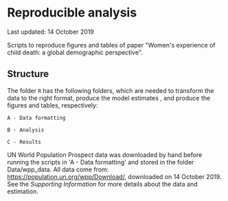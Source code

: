 # Reproducible analysis

Last updated: 14 October 2019

Scripts to reproduce figures and tables of paper "Women's experience of child death: a global demographic perspective".

## Structure

The folder `R` has the following folders, which are needed to transform the data to the right format, produce the model estimates
, and produce the figures and tables, respectively:

`A - Data formatting`

`B - Analysis`

`C - Results`

UN World Population Prospect data was downloaded by hand before running the scripts in 'A - Data formatting' and stored in the folder
Data/wpp_data. All data come from: https://population.un.org/wpp/Download/, downloaded on 14 October 2019. See the *Supporting Information*
for more details about the data and estimation.

